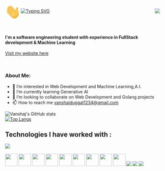 

<img src="https://github.com/ABSphreak/ABSphreak/blob/master/gifs/Hi.gif" height="50px" align="left">

[![Typing SVG](https://readme-typing-svg.herokuapp.com?font=ubuntu&vCenter=true&lines=Hi%2C+I'm+Vanshaj)](https://git.io/typing-svg)
<img src="https://user-images.githubusercontent.com/72307306/155315169-dea7c85a-0d84-4002-9bc6-27bfecd6eb28.png" weight="200px" height="200px" align="right">

<br><br>

#### I'm a software engineering student with experience in FullStack development & Machine Learning

<a href="https://vdliveson.github.io/">Visit my website here</a>

<br>

 
 ### About Me:

- 👀 I’m interested in Web Development and Machine Learning,A.I.
- 🌱 I’m currently learning Generative AI
- 💞️ I’m looking to collaborate on Web Development and Golang projects
- 📫 How to reach me vanshajduggal1234@gmail.com

<!---
VDliveson/VDliveson is a ✨ special ✨ repository because its `README.md` (this file) appears on your GitHub profile.
You can click the Preview link to take a look at your changes.
--->

![Vanshaj's GitHub stats](https://github-readme-stats.vercel.app/api?username=VDliveson&show_icons=true&theme=outrun)
<br>
[![Top Langs](https://github-readme-stats.vercel.app/api/top-langs/?username=VDliveson&layout=compact&theme=outrun)](https://github.com/anuraghazra/github-readme-stats)


<h2>Technologies I have worked with : </h2>
<img src="https://i.pinimg.com/originals/e1/f3/41/e1f3413bf5036045713341394f617225.gif" weight="200px" height="200px" >

<code><img src="https://upload.wikimedia.org/wikipedia/commons/thumb/1/18/ISO_C%2B%2B_Logo.svg/1822px-ISO_C%2B%2B_Logo.svg.png" width="40px" height="40px"></code>
<code><img src="https://upload.wikimedia.org/wikipedia/commons/thumb/1/18/C_Programming_Language.svg/695px-C_Programming_Language.svg.png" width="40px" height="40px"></code>
<code><img src="https://upload.wikimedia.org/wikipedia/commons/6/6a/JavaScript-logo.png" width="40px" height="40px"></code>
<code><img src="https://upload.wikimedia.org/wikipedia/commons/thumb/c/c3/Python-logo-notext.svg/2048px-Python-logo-notext.svg.png" width="40px" height="40px"></code>
<code><img src="https://www.w3.org/html/logo/downloads/HTML5_Badge_512.png" width="40px" height="40px"></code>
<code><img src="https://upload.wikimedia.org/wikipedia/commons/thumb/d/d5/CSS3_logo_and_wordmark.svg/1200px-CSS3_logo_and_wordmark.svg.png" width="40px" height="40px"></code>
<code><img src="https://nedbatchelder.com/pix/django-icon-256.png" width="40px" height="40px"></code>
<code><img src="https://cdn.iconscout.com/icon/free/png-256/nodejs-2-226035.png" width="40px" height="40px"></code>
<code><img src="https://cdn.iconscout.com/icon/free/png-512/mongodb-5-1175140.png" width="40px" height="40px"></code>
<code><img src="https://upload.wikimedia.org/wikipedia/commons/thumb/0/05/Go_Logo_Blue.svg/2560px-Go_Logo_Blue.svg.png" width="40px"></code>
<code><img src="https://1000logos.net/wp-content/uploads/2021/11/Docker-Logo-2013.png" height="40px"></code>
<code><img src="https://1000logos.net/wp-content/uploads/2022/07/Kubernetes-Logo.png" height="40px"></code>
